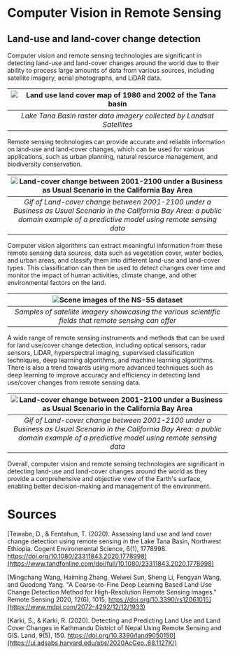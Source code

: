 # Computer Vision in Remote Sensing
## Land-use and land-cover change detection

Computer vision and remote sensing technologies are significant in detecting land-use and land-cover changes around the world due to their ability to process large amounts of data from various sources, including satellite imagery, aerial photographs, and LiDAR data.

| ![Land use land cover map of 1986 and 2002 of the Tana basin](https://www.tandfonline.com/na101/home/literatum/publisher/tandf/journals/content/oaes20/2020/oaes20.v006.i01/23311843.2020.1778998/20210511/images/large/oaes_a_1778998_f0002_oc.jpeg "Landsat satellite images of the basin") |
|:--:|
| *Lake Tana Basin raster data imagery collected by Landsat Satellites* |

Remote sensing technologies can provide accurate and reliable information on land-use and land-cover changes, which can be used for various applications, such as urban planning, natural resource management, and biodiversity conservation.

| ![Land-cover change between 2001-2100 under a Business as Usual Scenario in the California Bay Area](https://d9-wret.s3.us-west-2.amazonaws.com/assets/palladium/production/s3fs-public/thumbnails/image/State-Class-Animation---Bay-Area.gif "California Bay Area Land Cover Change between 2001-2100") |
|:--:|
| *Gif of Land-cover change between 2001-2100 under a Business as Usual Scenario in the California Bay Area: a public domain example of a predictive model using remote sensing data* |

Computer vision algorithms can extract meaningful information from these remote sensing data sources, data such as vegetation cover, water bodies, and urban areas, and classify them into different land-use and land-cover types. This classification can then be used to detect changes over time and monitor the impact of human activities, climate change, and other environmental factors on the land.

| ![Scene images of the NS-55 dataset](https://www.mdpi.com/remotesensing/remotesensing-12-01933/article_deploy/html/images/remotesensing-12-01933-g002.png "Satellite imagery from the NS-55 dataset") |
|:--:|
| *Samples of satellite imagery showcasing the various scientific fields that remote sensing can offer* |

A wide range of remote sensing instruments and methods that can be used for land use/cover change detection, including optical sensors, radar sensors, LiDAR, hyperspectral imaging, supervised classification techniques, deep learning algorithms, and machine learning algorithms. There is also a trend towards using more advanced techniques such as deep learning to improve accuracy and efficiency in detecting land use/cover changes from remote sensing data. 

| ![Land-cover change between 2001-2100 under a Business as Usual Scenario in the California Bay Area](https://d9-wret.s3.us-west-2.amazonaws.com/assets/palladium/production/s3fs-public/thumbnails/image/State-Class-Animation---Bay-Area.gif "California Bay Area Land Cover Change between 2001-2100") |
|:--:|
| *Gif of Land-cover change between 2001-2100 under a Business as Usual Scenario in the California Bay Area: a public domain example of a predictive model using remote sensing data* |

Overall, computer vision and remote sensing technologies are significant in detecting land-use and land-cover changes around the world as they provide a comprehensive and objective view of the Earth's surface, enabling better decision-making and management of the environment.

# Sources
[Tewabe, D., & Fentahun, T. (2020). Assessing land use and land cover change detection using remote sensing in the Lake Tana Basin, Northwest Ethiopia. Cogent Environmental Science, 6(1), 1778998. https://doi.org/10.1080/23311843.2020.1778998](https://www.tandfonline.com/doi/full/10.1080/23311843.2020.1778998)


[Mingchang Wang, Haiming Zhang, Weiwei Sun, Sheng Li, Fengyan Wang, and Guodong Yang. "A Coarse-to-Fine Deep Learning Based Land Use Change Detection Method for High-Resolution Remote Sensing Images." Remote Sensing 2020, 12(6), 1015; https://doi.org/10.3390/rs12061015](https://www.mdpi.com/2072-4292/12/12/1933)


[Karki, S., & Karki, R. (2020). Detecting and Predicting Land Use and Land Cover Changes in Kathmandu District of Nepal Using Remote Sensing and GIS. Land, 9(5), 150. https://doi.org/10.3390/land9050150](https://ui.adsabs.harvard.edu/abs/2020AcGeo..68.1127K/)

